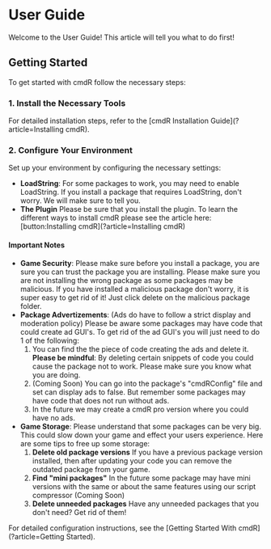 # User Guide

Welcome to the User Guide! This article will tell you what to do first!

## Getting Started

To get started with cmdR follow the necessary steps:

### 1. Install the Necessary Tools

For detailed installation steps, refer to the [cmdR Installation Guide](?article=Installing cmdR).

### 2. Configure Your Environment

Set up your environment by configuring the necessary settings:

- **LoadString**: For some packages to work, you may need to enable LoadString. If you install a package that requires LoadString, don't worry. We will make sure to tell you.
- **The Plugin** Please be sure that you install the plugin. To learn the different ways to install cmdR please see the article here: [button:Installing cmdR](?article=Installing cmdR)
#### Important Notes
- **Game Security**: Please make sure before you install a package, you are sure you can trust the package you are installing. Please make sure you are not installing the wrong package as some packages may be malicious. If you have installed a malicious package don't worry, it is super easy to get rid of it! Just click delete on the malicious package folder.
- **Package Advertizements**: (Ads do have to follow a strict display and moderation policy) Please be aware some packages may have code that could create ad GUI's. To get rid of the ad GUI's you will just need to do 1 of the following:
  1. You can find the the piece of code creating the ads and delete it. **Please be mindful**: By deleting certain snippets of code you could cause the package not to work. Please make sure you know what you are doing.
  2. (Coming Soon) You can go into the package's "cmdRConfig" file and set can display ads to false. But remember some packages may have code that does not run without ads.
  3. In the future we may create a cmdR pro version where you could have no ads.
- **Game Storage**: Please understand that some packages can be very big. This could slow down your game and effect your users experience. Here are some tips to free up some storage:
  1. **Delete old package versions** If you have a previous package version installed, then after updating your code you can remove the outdated package from your game.
  2. **Find "mini packages"** In the future some package may have mini versions with the same or about the same features using our script compressor (Coming Soon)
  3. **Delete unneeded packages** Have any unneeded packages that you don't need? Get rid of them!

For detailed configuration instructions, see the [Getting Started With cmdR](?article=Getting Started).
